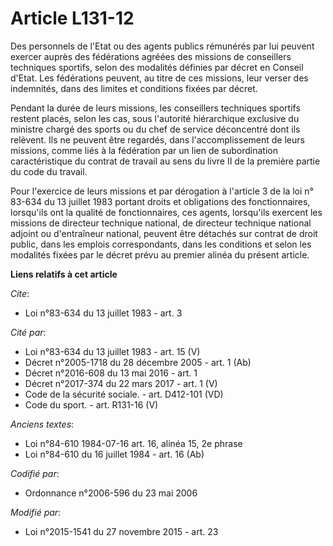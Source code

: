 # Article L131-12

Des personnels de l'Etat ou des agents publics rémunérés par lui peuvent exercer auprès des fédérations agréées des missions
de conseillers techniques sportifs, selon des modalités définies par décret en Conseil d'Etat. Les fédérations peuvent, au
titre de ces missions, leur verser des indemnités, dans des limites et conditions fixées par décret.

Pendant la durée de leurs missions, les conseillers techniques sportifs restent placés, selon les cas, sous l'autorité
hiérarchique exclusive du ministre chargé des sports ou du chef de service déconcentré dont ils relèvent. Ils ne peuvent être
regardés, dans l'accomplissement de leurs missions, comme liés à la fédération par un lien de subordination caractéristique
du contrat de travail au sens du livre II de la première partie du code du travail.

Pour l'exercice de leurs missions et par dérogation à l'article 3 de la loi n° 83-634 du 13 juillet 1983 portant droits et
obligations des fonctionnaires, lorsqu'ils ont la qualité de fonctionnaires, ces agents, lorsqu'ils exercent les missions de
directeur technique national, de directeur technique national adjoint ou d'entraîneur national, peuvent être détachés sur
contrat de droit public, dans les emplois correspondants, dans les conditions et selon les modalités fixées par le décret
prévu au premier alinéa du présent article.

**Liens relatifs à cet article**

_Cite_:

  - Loi n°83-634 du 13 juillet 1983 - art. 3

_Cité par_:

  - Loi n°83-634 du 13 juillet 1983 - art. 15 (V)
  - Décret n°2005-1718 du 28 décembre 2005 - art. 1 (Ab)
  - Décret n°2016-608 du 13 mai 2016 - art. 1
  - Décret n°2017-374 du 22 mars 2017 - art. 1 (V)
  - Code de la sécurité sociale. - art. D412-101 (VD)
  - Code du sport. - art. R131-16 (V)

_Anciens textes_:

  - Loi n°84-610 1984-07-16 art. 16, alinéa 15, 2e phrase
  - Loi n°84-610 du 16 juillet 1984 - art. 16 (Ab)

_Codifié par_:

  - Ordonnance n°2006-596 du 23 mai 2006

_Modifié par_:

  - Loi n°2015-1541 du 27 novembre 2015 - art. 23
